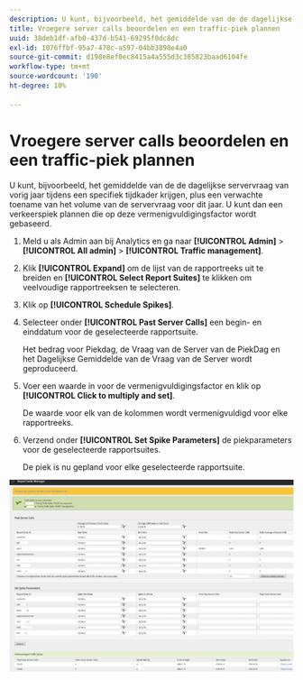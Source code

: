 ```yaml
---
description: U kunt, bijvoorbeeld, het gemiddelde van de de dagelijkse servervraag van vorig jaar tijdens een specifiek tijdkader krijgen, plus een verwachte toename van het volume van de servervraag voor dit jaar. U kunt dan een verkeerspiek plannen die op deze vermenigvuldigingsfactor wordt gebaseerd.
title: Vroegere server calls beoordelen en een traffic-piek plannen
uuid: 38deb1df-afb0-437d-b541-69295f0dc8dc
exl-id: 1076ffbf-95a7-478c-a597-04bb3890e4a0
source-git-commit: d198e8ef0ec8415a4a555d3c385823baad6104fe
workflow-type: tm+mt
source-wordcount: '190'
ht-degree: 10%

---
```


# Vroegere server calls beoordelen en een traffic-piek plannen

U kunt, bijvoorbeeld, het gemiddelde van de de dagelijkse servervraag van vorig jaar tijdens een specifiek tijdkader krijgen, plus een verwachte toename van het volume van de servervraag voor dit jaar. U kunt dan een verkeerspiek plannen die op deze vermenigvuldigingsfactor wordt gebaseerd.

1. Meld u als Admin aan bij Analytics en ga naar **[!UICONTROL Admin]** > **[!UICONTROL All admin]** > **[!UICONTROL Traffic management]**.

1. Klik **[!UICONTROL Expand]** om de lijst van de rapportreeks uit te breiden en **[!UICONTROL Select Report Suites]** te klikken om veelvoudige rapportreeksen te selecteren.

1. Klik op **[!UICONTROL Schedule Spikes]**.
1. Selecteer onder **[!UICONTROL Past Server Calls]** een begin- en einddatum voor de geselecteerde rapportsuite.

   Het bedrag voor Piekdag, de Vraag van de Server van de PiekDag en het Dagelijkse Gemiddelde van de Vraag van de Server wordt geproduceerd.

1. Voer een waarde in voor de vermenigvuldigingsfactor en klik op **[!UICONTROL Click to multiply and set]**.

   De waarde voor elk van de kolommen wordt vermenigvuldigd voor elke rapportreeks.

1. Verzend onder **[!UICONTROL Set Spike Parameters]** de piekparameters voor de geselecteerde rapportsuites.

   De piek is nu gepland voor elke geselecteerde rapportsuite.

![](assets/past_server_calls.png)
